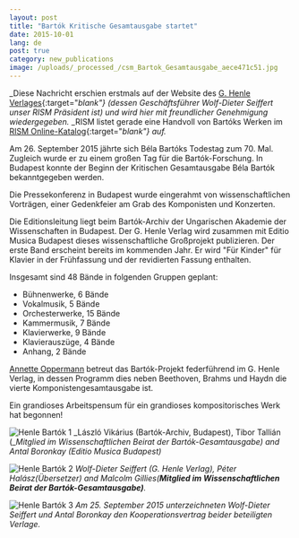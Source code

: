 ```yaml
---
layout: post
title: "Bartók Kritische Gesamtausgabe startet"
date: 2015-10-01
lang: de
post: true
category: new_publications
image: /uploads/_processed_/csm_Bartok_Gesamtausgabe_aece471c51.jpg
---
```



_Diese Nachricht erschien erstmals auf der Website des [G. Henle Verlages](http://www.henle.de/de/startseite/bartk-gesamtausgabe-startet.html){:target="_blank"} (dessen Geschäftsführer Wolf-Dieter Seiffert unser RISM Präsident ist) und wird hier mit freundlicher Genehmigung wiedergegeben._ _RISM listet gerade eine Handvoll von Bartóks Werken im [RISM Online-Katalog](https://opac.rism.info/search?View=rism&author=bartok+bela){:target="_blank"} auf._

Am 26. September 2015 jährte sich Béla Bartóks Todestag zum 70. Mal. Zugleich wurde er zu einem großen Tag für die Bartók-Forschung. In Budapest konnte der Beginn der Kritischen Gesamtausgabe Béla Bartók bekanntgegeben werden.

Die Pressekonferenz in Budapest wurde eingerahmt von wissenschaftlichen Vorträgen, einer Gedenkfeier am Grab des Komponisten und Konzerten.

Die Editionsleitung liegt beim Bartók-Archiv der Ungarischen Akademie der Wissenschaften in Budapest. Der G. Henle Verlag wird zusammen mit Editio Musica Budapest dieses wissenschaftliche Großprojekt publizieren. Der erste Band erscheint bereits im kommenden Jahr. Er wird "Für Kinder" für Klavier in der Frühfassung und der revidierten Fassung enthalten.

Insgesamt sind 48 Bände in folgenden Gruppen geplant:

- Bühnenwerke, 6 Bände
- Vokalmusik, 5 Bände
- Orchesterwerke, 15 Bände
- Kammermusik, 7 Bände
- Klavierwerke, 9 Bände
- Klavierauszüge, 4 Bände
- Anhang, 2 Bände

[Annette Oppermann](http://www.henle.de/de/der-verlag/autoren/annette-oppermann.html "Annette Oppermann") betreut das Bartók-Projekt federführend im G. Henle Verlag, in dessen Programm dies neben Beethoven, Brahms und Haydn die vierte Komponistengesamtausgabe ist.

Ein grandioses Arbeitspensum für ein grandioses kompositorisches Werk hat begonnen!

![Henle Bartók 1](http://www.henle.de/files/bartok_pk_2_300breit.jpg)
_László Vikárius (Bartók-Archiv, Budapest), Tibor Tallián (__Mitglied im Wissenschaftlichen Beirat der Bartók-Gesamtausgabe) and Antal Boronkay (Editio Musica Budapest)_

![Henle Bartók 2](http://www.henle.de/files/bartok_pk_1_300breit.jpg)
_Wolf-Dieter Seiffert (G. Henle Verlag), Péter Halász(Übersetzer) and Malcolm Gillies(__Mitglied im Wissenschaftlichen Beirat der Bartók-Gesamtausgabe)__._

![Henle Bartók 3](http://www.henle.de/files/bartok_vertragsunterschrift_300breit.jpg)
_Am 25. September 2015 unterzeichneten Wolf-Dieter Seiffert und Antal Boronkay den Kooperationsvertrag beider beteiligten Verlage._




<script type="text/javascript">var switchTo5x=true;</script><script type="text/javascript" src="http://w.sharethis.com/button/buttons.js"></script><script type="text/javascript">stLight.options({publisher: "9b601438-1ce1-49d8-bfd7-9cff5df54c17", doNotHash: false, doNotCopy: false, hashAddressBar: false});</script>


